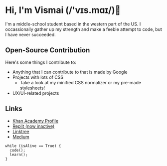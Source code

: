 # Hi, I'm Vismai (/'vɪs.mɑɪ/)👋

I'm a middle-school student based in the western part of the US. I occassionally gather up my strength and make a feeble attempt to code, but I have never succeeded.

## Open-Source Contribution
Here's some things I contribute to:
* Anything that I can contribute to that is made by Google
* Projects with lots of CSS
  * Take a look at my minified CSS normalizer or my pre-made stylesheets!
* UX/UI-related projects

## Links
* [Khan Academy Profile](https://khanacademy.org/profile/TheBlueBoggle/)
* [Replit (now inactive)](https://replit.com/@ProximaAtlas/)
* [Linktree](https://linktr.ee/vismainair)
* [Medium](https://medium.com/@vismai.nair)


```
while (isAlive == True) {
  code();
  learn();
}
```








